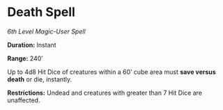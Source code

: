 # Death Spell

*6th Level Magic-User Spell*

**Duration:** Instant

**Range:** 240’

Up to 4d8 Hit Dice of creatures within a 60’ cube area must **save versus death** or die, instantly.

**Restrictions:** Undead and creatures with greater than 7 Hit Dice are unaffected.